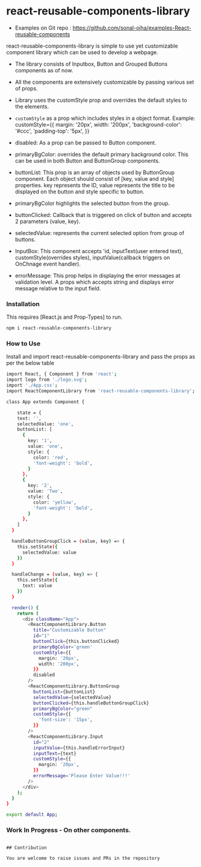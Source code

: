 # react-reusable-components-library

-  Examples on Git repo : https://github.com/sonal-ojha/examples-React-reusable-components

react-reusable-components-library is simple to use yet customizable component library which can be used to develop a webpage.
  - The library consists of Inputbox, Button and Grouped Buttons components as of now.
  - All the components are extensively customizable by passing various set of props.
  - Library uses the customStyle prop and overrides the default styles to the elements.
  - `customStyle` as a prop which includes styles in a object format.
  Example: 
    customStyle={{
        margin: '20px',
        width: '200px',
        'background-color': '#ccc',
        'padding-top': '5px',
    }}

  - disabled: As a prop can be passed to Button component.
  - primaryBgColor: overrides the default primary background color. This can be used in both Button and ButtonGroup components.
  - buttonList: This prop is an array of objects used by ButtonGroup component. Each object should consist of [key, value and style] properties. key represents the ID, value represents the title to be displayed on the button and style specific to button. 
  - primaryBgColor highlights the selected button from the group.
  - buttonClicked: Callback that is triggered on click of button and accepts 2 parameters (value, key).
  - selectedValue: represents the current selected option from group of buttons.

  - InputBox: This component accepts 'id, inputText(user entered text), customStyle(overrides styles), inputValue(callback triggers on OnChnage event handler).
  - errorMessage: This prop helps in displaying the error messages at validation level. A props which accepts string and displays error message relative to the input field.

### Installation

This requires [React.js and Prop-Types] to run.
```sh
npm i react-reusable-components-library
```

### How to Use

Install and import react-reusable-components-library and pass the props as per the below table

```sh
import React, { Component } from 'react';
import logo from './logo.svg';
import './App.css';
import ReactComponentLibrary from 'react-reusable-components-library';

class App extends Component {

    state = {
    text: '',
    selectedValue: 'one',
    buttonList: [
      {
        key: '1',
        value: 'one',
        style: {
          color: 'red',
          'font-weight': 'bold',
        }
      },
      {
        key: '2',
        value: 'Two',
        style: {
          color: 'yellow',
          'font-weight': 'bold',
        }
      },
    ]
  }

  handleButtonGroupClick = (value, key) => {
    this.setState({
      selectedValue: value
    })
  }

  handleChange = (value, key) => {
    this.setState({
      text: value
    })
  }

  render() {
    return (
      <div className="App">
        <ReactComponentLibrary.Button 
          title="Customizable Button"
          id="1"
          buttonClick={this.buttonClicked}
          primaryBgColor='green'
          customStyle={{
            margin: '20px',
            width: '200px',
          }}
          disabled
        />
        <ReactComponentLibrary.ButtonGroup
          buttonList={buttonList}
          selectedValue={selectedValue}
          buttonClicked={this.handleButtonGroupClick}
          primaryBgColor="green"
          customStyle={{
            'font-size': '15px',
          }}
        />
        <ReactComponentLibrary.Input
          id="2"
          inputValue={this.handleErrorInput}
          inputText={text}
          customStyle={{
            margin: '20px',
          }}
          errorMessage='Please Enter Value!!!'
        />
      </div>
    );
  }
}

export default App;

```
### Work In Progress - On other components.
```

## Contribution

You are welcome to raise issues and PRs in the repository
